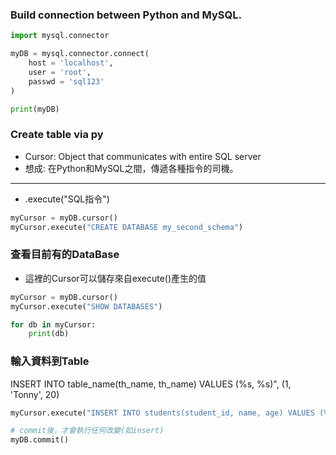 ### Build connection between Python and MySQL.
```python
import mysql.connector

myDB = mysql.connector.connect(
    host = 'localhost',
    user = 'root',
    passwd = 'sql123'
)

print(myDB)
```

### Create table via py
- Cursor: Object that communicates with entire SQL server
- 想成: 在Python和MySQL之間，傳遞各種指令的司機。
***
- .execute("SQL指令")
```python
myCursor = myDB.cursor()
myCursor.execute("CREATE DATABASE my_second_schema")
```

### 查看目前有的DataBase
- 這裡的Cursor可以儲存來自execute()產生的值
```python
myCursor = myDB.cursor()
myCursor.execute("SHOW DATABASES")

for db in myCursor:
    print(db)
```

### 輸入資料到Table
INSERT INTO table_name(th_name, th_name) VALUES (%s, %s)", (1, 'Tonny', 20)
```python
myCursor.execute("INSERT INTO students(student_id, name, age) VALUES (%s, %s, %s)", (1, 'Tonny', 20))

# commit後，才會執行任何改變(如insert)
myDB.commit()
```
